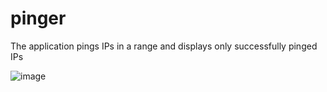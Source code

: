 # pinger
The application pings IPs in a range and displays only successfully pinged IPs

![image](https://github.com/svirid132/pinger/assets/69749126/423fa6ba-a3e2-4aae-a706-5586174ecd96)
